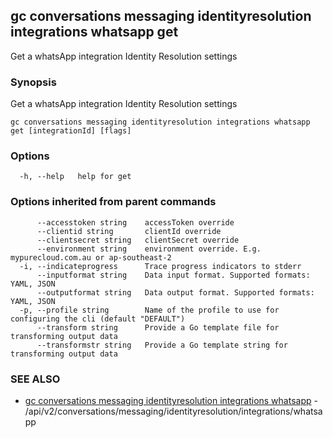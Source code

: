 ## gc conversations messaging identityresolution integrations whatsapp get

Get a whatsApp integration Identity Resolution settings

### Synopsis

Get a whatsApp integration Identity Resolution settings

```
gc conversations messaging identityresolution integrations whatsapp get [integrationId] [flags]
```

### Options

```
  -h, --help   help for get
```

### Options inherited from parent commands

```
      --accesstoken string    accessToken override
      --clientid string       clientId override
      --clientsecret string   clientSecret override
      --environment string    environment override. E.g. mypurecloud.com.au or ap-southeast-2
  -i, --indicateprogress      Trace progress indicators to stderr
      --inputformat string    Data input format. Supported formats: YAML, JSON
      --outputformat string   Data output format. Supported formats: YAML, JSON
  -p, --profile string        Name of the profile to use for configuring the cli (default "DEFAULT")
      --transform string      Provide a Go template file for transforming output data
      --transformstr string   Provide a Go template string for transforming output data
```

### SEE ALSO

* [gc conversations messaging identityresolution integrations whatsapp](gc_conversations_messaging_identityresolution_integrations_whatsapp.html)	 - /api/v2/conversations/messaging/identityresolution/integrations/whatsapp


